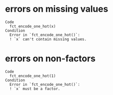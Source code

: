 # errors on missing values

    Code
      fct_encode_one_hot(x)
    Condition
      Error in `fct_encode_one_hot()`:
      ! `x` can't contain missing values.

# errors on non-factors

    Code
      fct_encode_one_hot(1)
    Condition
      Error in `fct_encode_one_hot()`:
      ! `x` must be a factor.

